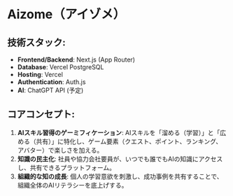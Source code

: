 # Aizome（アイゾメ）

## **技術スタック**:
- **Frontend/Backend**: Next.js (App Router)
- **Database**: Vercel PostgreSQL
- **Hosting**: Vercel
- **Authentication**: Auth.js
- **AI**: ChatGPT API (予定)

## **コアコンセプト**:
1.  **AIスキル習得のゲーミフィケーション**: AIスキルを「溜める（学習）」と「広める（共有）」に特化し、ゲーム要素（クエスト、ポイント、ランキング、アバター）で楽しさを加える。
2.  **知識の民主化**: 社員や協力会社要員が、いつでも誰でもAIの知識にアクセスし、共有できるプラットフォーム。
3.  **組織的な知の成長**: 個人の学習意欲を刺激し、成功事例を共有することで、組織全体のAIリテラシーを底上げする。